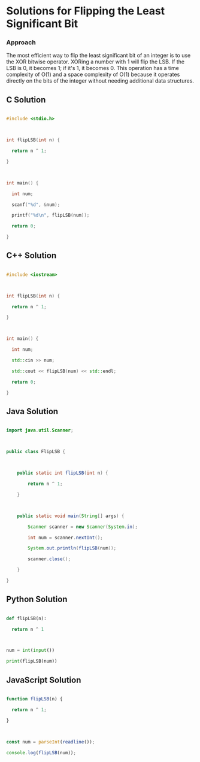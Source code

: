 # Solutions for Flipping the Least Significant Bit

### Approach
The most efficient way to flip the least significant bit of an integer is to use the XOR bitwise operator.  XORing a number with 1 will flip the LSB.  If the LSB is 0, it becomes 1; if it's 1, it becomes 0. This operation has a time complexity of O(1) and a space complexity of O(1) because it operates directly on the bits of the integer without needing additional data structures.

## C Solution
```c
#include <stdio.h>

int flipLSB(int n) {
  return n ^ 1;
}

int main() {
  int num;
  scanf("%d", &num);
  printf("%d\n", flipLSB(num));
  return 0;
}
```

## C++ Solution
```cpp
#include <iostream>

int flipLSB(int n) {
  return n ^ 1;
}

int main() {
  int num;
  std::cin >> num;
  std::cout << flipLSB(num) << std::endl;
  return 0;
}
```

## Java Solution
```java
import java.util.Scanner;

public class FlipLSB {

    public static int flipLSB(int n) {
        return n ^ 1;
    }

    public static void main(String[] args) {
        Scanner scanner = new Scanner(System.in);
        int num = scanner.nextInt();
        System.out.println(flipLSB(num));
        scanner.close();
    }
}
```

## Python Solution
```python
def flipLSB(n):
  return n ^ 1

num = int(input())
print(flipLSB(num))
```

## JavaScript Solution
```javascript
function flipLSB(n) {
  return n ^ 1;
}

const num = parseInt(readline());
console.log(flipLSB(num));
```